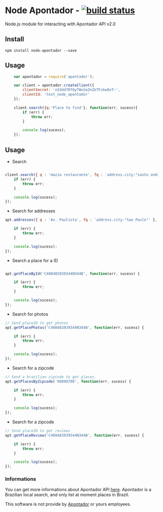 # Node Apontador - [![build status](https://secure.travis-ci.org/flpms/node-apontador.png)](http://travis-ci.org/flpms/node-apontador)

Node.js module for interacting with Apontador API v2.0

## Install

``` Shell
npm install node-apontador --save
```

## Usage

``` Javascript
	var apontador = require('apontador');

	var client = apontador.createClient({
		clientSecret: 'nId4d7RfOyTWxSeZoIkTFskw0xT~',
        clientId: 'test_node_apontador'
	});

	client.search({q:'Place to find'}, function(err, sucess){
		if (err) {
			throw err;
		}

		console.log(sucess);
	});
```
## Usage

* Search

``` Javascript

client.search({ q : 'mazza restaurante', fq : 'address.city:"santo andre"' }, function() {
	if (err) {
		throw err;
	}

	console.log(sucess);
});
```

* Search for addresses

``` Javascript
apt.addresses({ q : 'Av. Paulista', fq : 'address.city:"Sao Paulo"' }, function(err, sucess) {

    if (err) {
        throw err;
    }

    console.log(sucess);
});
```

* Search a place for a ID

``` Javascript

apt.getPlaceById('C408483939344N344B', function(err, sucess) {

    if (err) {
        throw err;
    }

    console.log(sucess);
});

```

* Search for photos

``` Javascript
// Send placeID to get photos
apt.getPlacePhotos('C408483939344N344B', function(err, sucess) {

    if (err) {
        throw err;
    }

    console.log(sucess);
});
```

* Search for a zipcode

``` Javascript
// Send a brazilian zipcode to get places.
apt.getPlacesByZipcode('09090780', function(err, sucess) {

    if (err) {
        throw err;
    }

    console.log(sucess);
});
```

* Search for a zipcode

``` Javascript
// Send placeID to get reviews
apt.getPlaceReview('C408483939344N344B', function(err, sucess) {

    if (err) {
        throw err;
    }

    console.log(sucess);
});
```

### Informations

You can get more informations about Apontador API [here](https://api.apontador.com.br).
Apontador is a Brazilian local search, and only list at moment places in Brazil.

This software is not provide by [Apontador](http://apontador.com.br) or yours employees.
